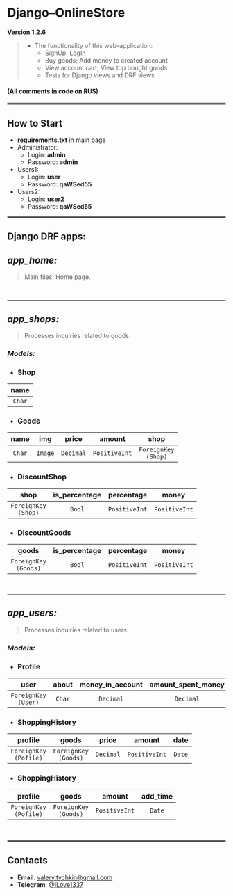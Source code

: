 # Django–OnlineStore
  
**Version 1.2.6**

> * The functionality of this web–application:
>     *  SignUp; LogIn
>     *  Buy goods; Add money to created account
>     *  View account cart; View top bought goods
>     *  Tests for Django views and DRF views

#### (All comments in code on RUS)

<hr style="border:2px solid gray">

## How to Start

*  __requirements.txt__ in main page
*  Administrator:  
   * Login: __admin__  
   * Password: __admin__
*  Users1:
   * Login: __user__
   * Password: __qaWSed55__
*  Users2:
   * Login: __user2__
   * Password: __qaWSed55__

<hr style="border:2px solid gray">

## Django DRF apps:
## *app_home:*

>Main files; Home page.

<br>

---
## *app_shops:*

>Processes inquiries related to goods.

### *Models:*
*  ### Shop

name |
:---: |
`Char` |

*  ### Goods

name | img | price | amount | shop
:---: | :---: | :---: | :---: | :---:
`Char` | `Image` | `Decimal` | `PositiveInt` | `ForeignKey`<br>`(Shop)`  

*  ### DiscountShop

shop | is_percentage | percentage | money
:---: | :---: | :---: | :---: 
`ForeignKey`<br>`(Shop)` | `Bool` | `PositiveInt` | `PositiveInt`

*  ### DiscountGoods

goods | is_percentage | percentage | money
:---: | :---: | :---: | :---: 
`ForeignKey`<br>`(Goods)` | `Bool` | `PositiveInt` | `PositiveInt`

<br>

---
## *app_users:*

>Processes inquiries related to users.

### *Models:*
*  ### Profile

user | about | money_in_account | amount_spent_money
:---: | :---: | :---: | :---: 
`ForeignKey`<br>`(User)`  | `Char` | `Decimal` | `Decimal`

*  ### ShoppingHistory

profile | goods | price | amount | date
:---: | :---: | :---: | :---: | :---: 
`ForeignKey`<br>`(Pofile)` | `ForeignKey`<br>`(Goods)` | `Decimal` | `PositiveInt` | `Date` 

*  ### ShoppingHistory

profile | goods | amount | add_time
:---: | :---: | :---: | :---: 
`ForeignKey`<br>`(Pofile)` | `ForeignKey`<br>`(Goods)` | `PositiveInt` | `Date` 

<br>
<hr style="border:2px solid gray">

## Contacts
- __Email__: [valery.tychkin@gmail.com](valery.tychkin@gmail.com)  
- __Telegram__: [@ILove1337](https://t.me/ILove1337)
